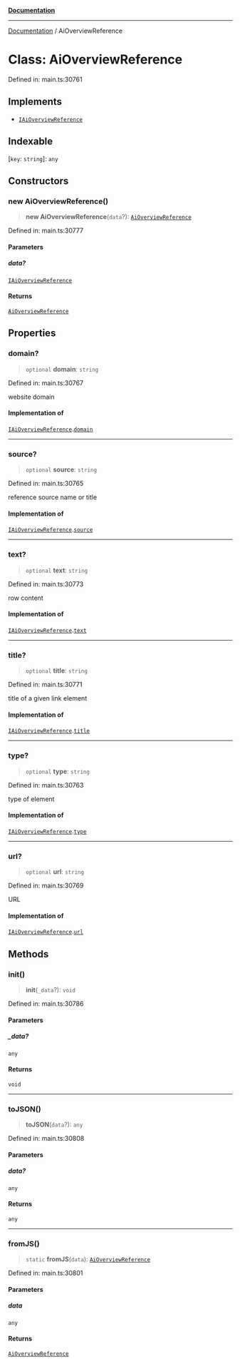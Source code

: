 [**Documentation**](../README.md)

***

[Documentation](../README.md) / AiOverviewReference

# Class: AiOverviewReference

Defined in: main.ts:30761

## Implements

- [`IAiOverviewReference`](../interfaces/IAiOverviewReference.md)

## Indexable

\[`key`: `string`\]: `any`

## Constructors

### new AiOverviewReference()

> **new AiOverviewReference**(`data`?): [`AiOverviewReference`](AiOverviewReference.md)

Defined in: main.ts:30777

#### Parameters

##### data?

[`IAiOverviewReference`](../interfaces/IAiOverviewReference.md)

#### Returns

[`AiOverviewReference`](AiOverviewReference.md)

## Properties

### domain?

> `optional` **domain**: `string`

Defined in: main.ts:30767

website domain

#### Implementation of

[`IAiOverviewReference`](../interfaces/IAiOverviewReference.md).[`domain`](../interfaces/IAiOverviewReference.md#domain)

***

### source?

> `optional` **source**: `string`

Defined in: main.ts:30765

reference source name or title

#### Implementation of

[`IAiOverviewReference`](../interfaces/IAiOverviewReference.md).[`source`](../interfaces/IAiOverviewReference.md#source)

***

### text?

> `optional` **text**: `string`

Defined in: main.ts:30773

row content

#### Implementation of

[`IAiOverviewReference`](../interfaces/IAiOverviewReference.md).[`text`](../interfaces/IAiOverviewReference.md#text)

***

### title?

> `optional` **title**: `string`

Defined in: main.ts:30771

title of a given link element

#### Implementation of

[`IAiOverviewReference`](../interfaces/IAiOverviewReference.md).[`title`](../interfaces/IAiOverviewReference.md#title)

***

### type?

> `optional` **type**: `string`

Defined in: main.ts:30763

type of element

#### Implementation of

[`IAiOverviewReference`](../interfaces/IAiOverviewReference.md).[`type`](../interfaces/IAiOverviewReference.md#type)

***

### url?

> `optional` **url**: `string`

Defined in: main.ts:30769

URL

#### Implementation of

[`IAiOverviewReference`](../interfaces/IAiOverviewReference.md).[`url`](../interfaces/IAiOverviewReference.md#url)

## Methods

### init()

> **init**(`_data`?): `void`

Defined in: main.ts:30786

#### Parameters

##### \_data?

`any`

#### Returns

`void`

***

### toJSON()

> **toJSON**(`data`?): `any`

Defined in: main.ts:30808

#### Parameters

##### data?

`any`

#### Returns

`any`

***

### fromJS()

> `static` **fromJS**(`data`): [`AiOverviewReference`](AiOverviewReference.md)

Defined in: main.ts:30801

#### Parameters

##### data

`any`

#### Returns

[`AiOverviewReference`](AiOverviewReference.md)
